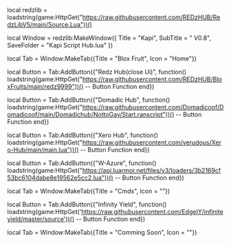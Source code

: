 local redzlib = loadstring(game:HttpGet("https://raw.githubusercontent.com/REDzHUB/RedzLibV5/main/Source.Lua"))()

local Window = redzlib:MakeWindow({
  Title = "Kapi",
  SubTitle = " V0.8",
  SaveFolder = "Kapi Script Hub.lua"
})

local Tab = Window:MakeTab({Title = "Blox Fruit", Icon = "Home"})

local Button = Tab:AddButton({"Redz Hub(close Ui)", function()        
loadstring(game:HttpGet("https://raw.githubusercontent.com/REDzHUB/BloxFruits/main/redz9999"))()
  -- Button Function
end})

local Button = Tab:AddButton({"Domadic Hub", function()           
loadstring(game:HttpGet("https://raw.githubusercontent.com/Domadicoof/Domadicoof/main/Domadichub/NottoGay/Start.ranscript"))()
  -- Button Function
end})

local Button = Tab:AddButton({"Xero Hub", function()           
loadstring(game:HttpGet("https://raw.githubusercontent.com/verudous/Xero-Hub/main/main.lua"))()
  -- Button Function
end})

local Button = Tab:AddButton({"W-Azure", function()    
loadstring(game:HttpGet("https://api.luarmor.net/files/v3/loaders/3b2169cf53bc6104dabe8e19562e5cc2.lua"))()
  -- Button Function
end})

local Tab = Window:MakeTab({Title = "Cmds", Icon = ""})

local Button = Tab:AddButton({"Infinity Yield", function()         loadstring(game:HttpGet('https://raw.githubusercontent.com/EdgeIY/infiniteyield/master/source'))()
  -- Button Function
end})



local Tab = Window:MakeTab({Title = "Comming Soon", Icon = ""})
